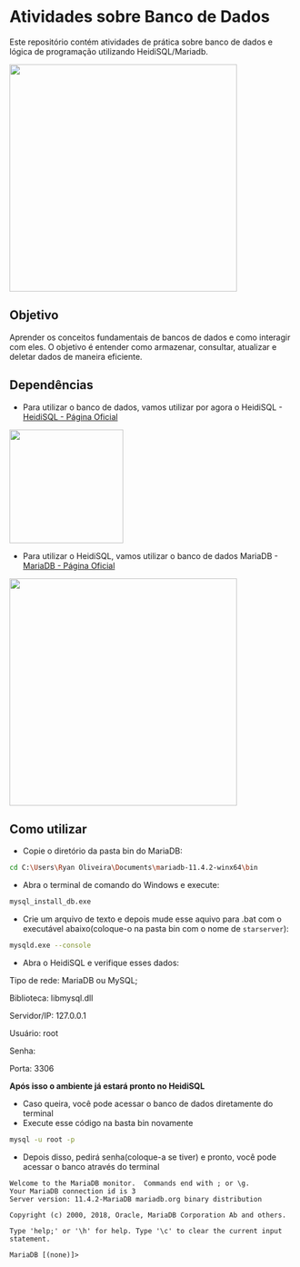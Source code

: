 # Atividades sobre Banco de Dados

Este repositório contém atividades de prática sobre banco de dados e lógica de programação utilizando HeidiSQL/Mariadb.

<img src="https://upload.wikimedia.org/wikipedia/commons/8/87/Sql_data_base_with_logo.png" width="400" />

## Objetivo
Aprender os conceitos fundamentais de bancos de dados e como interagir com eles. O objetivo é entender como armazenar, consultar, atualizar e deletar dados de maneira eficiente.

## Dependências

* Para utilizar o banco de dados, vamos utilizar por agora o HeidiSQL - [HeidiSQL - Página Oficial](https://www.heidisql.com/)

 
<img src="https://upload.wikimedia.org/wikipedia/commons/3/32/HeidiSQL_logo_image.png" width="200" />

<br>

* Para utilizar o HeidiSQL, vamos utilizar o banco de dados MariaDB - [MariaDB - Página Oficial](https://mariadb.org/)

<img src="https://upload.wikimedia.org/wikipedia/commons/c/ca/MariaDB_colour_logo.svg" width="400" />






## Como utilizar

* Copie o diretório da pasta bin do MariaDB:

```bash
cd C:\Users\Ryan Oliveira\Documents\mariadb-11.4.2-winx64\bin
```

* Abra o terminal de comando do Windows e execute:

```bash
mysql_install_db.exe
```

* Crie um arquivo de texto e depois mude esse aquivo para .bat com o executável abaixo(coloque-o na pasta bin com o nome de `starserver`):


```bash
mysqld.exe --console
```

* Abra o HeidiSQL e verifique esses dados:

Tipo de rede: MariaDB ou MySQL;

Biblioteca: libmysql.dll

Servidor/IP: 127.0.0.1

Usuário: root

Senha:

Porta: 3306

**Após isso o ambiente já estará pronto no HeidiSQL** 
 
* Caso queira, você pode acessar o banco de dados diretamente do terminal
* Execute esse código na basta bin novamente

```bash
mysql -u root -p
```

* Depois disso, pedirá senha(coloque-a se tiver) e pronto, você pode acessar o banco através do terminal
```prompt
Welcome to the MariaDB monitor.  Commands end with ; or \g.
Your MariaDB connection id is 3
Server version: 11.4.2-MariaDB mariadb.org binary distribution

Copyright (c) 2000, 2018, Oracle, MariaDB Corporation Ab and others.

Type 'help;' or '\h' for help. Type '\c' to clear the current input statement.

MariaDB [(none)]>
```



